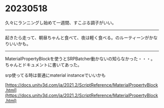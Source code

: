 # 20230518

久々にランニングし始めて一週間、すこぶる調子がいい。

---

起きたら走って、朝昼ちゃんと食べて、夜は軽く食べる。のルーティーンがかなりいいかも。

---

MaterialPropertyBlockを使うとSRPBatcher動かないの知らなかった・・・。ちゃんとドキュメントに書いてあった。

srp使ってる時は普通にmaterial instanceでいいかも

[https://docs.unity3d.com/ja/2021.2/ScriptReference/MaterialPropertyBlock.html](https://docs.unity3d.com/ja/2021.2/ScriptReference/MaterialPropertyBlock.html)
